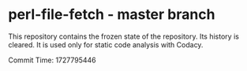 # perl-file-fetch - master branch

This repository contains the frozen state of the repository.
Its history is cleared. It is used only for static code
analysis with Codacy.

Commit Time: 1727795446